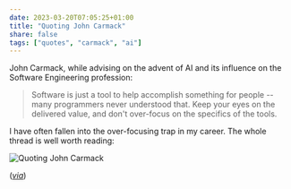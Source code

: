 ```yaml
---
date: 2023-03-20T07:05:25+01:00
title: "Quoting John Carmack"
share: false
tags: ["quotes", "carmack", "ai"]
---
```

John Carmack, while advising on the advent of AI and its influence on the Software Engineering profession:

> Software is just a tool to help accomplish something for people -- many programmers never understood that. Keep your
> eyes on the delivered value, and don't over-focus on the specifics of the tools.

I have often fallen into the over-focusing trap in my career. The whole thread is well worth reading:

![Quoting John Carmack](/images/quoting-john-carmack.jpg)

([*via*](https://twitter.com/ID_AA_Carmack/status/1637087219591659520))



 [rss]: https://nicolaiarocci.com/index.xml
 [m]: https://fosstodon.org/@nicola
 [nl]: https://buttondown.email/nicolaiarocci
